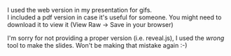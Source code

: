 I used the web version in my presentation for gifs.  
I included a pdf version in case it's useful for someone. You might need to download it to view it (View Raw -> Save in your browser)

I'm sorry for not providing a proper version (i.e. reveal.js),
I used the _wrong_ tool to make the slides. Won't be making that mistake again :-)
